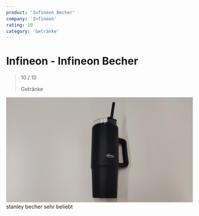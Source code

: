 ```yaml
---
product: 'Infineon Becher'
company: 'Infineon'
rating: 10
category: 'Getränke'
---
```


# Infineon - Infineon Becher
>
> 10 / 10
>
> Getränke

![Infineon Becher](./assets/infineon-infineon-becher-e64e9529-ad0d-46fc-9f48-79932108af0f.jpg)
stanley becher sehr beliebt
